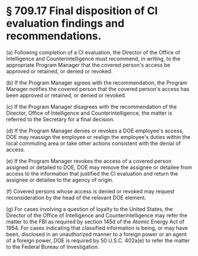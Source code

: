 # § 709.17   Final disposition of CI evaluation findings and recommendations.

(a) Following completion of a CI evaluation, the Director of the Office of Intelligence and Counterintelligence must recommend, in writing, to the appropriate Program Manager that the covered person's access be approved or retained, or denied or revoked.


(b) If the Program Manager agrees with the recommendation, the Program Manager notifies the covered person that the covered person's access has been approved or retained, or denied or revoked.


(c) If the Program Manager disagrees with the recommendation of the Director, Office of Intelligence and Counterintelligence, the matter is referred to the Secretary for a final decision.


(d) If the Program Manager denies or revokes a DOE employee's access, DOE may reassign the employee or realign the employee's duties within the local commuting area or take other actions consistent with the denial of access.


(e) If the Program Manager revokes the access of a covered person assigned or detailed to DOE, DOE may remove the assignee or detailee from access to the information that justified the CI evaluation and return the assignee or detailee to the agency of origin.


(f) Covered persons whose access is denied or revoked may request reconsideration by the head of the relevant DOE element.


(g) For cases involving a question of loyalty to the United States, the Director of the Office of Intelligence and Counterintelligence may refer the matter to the FBI as required by section 145d of the Atomic Energy Act of 1954. For cases indicating that classified information is being, or may have been, disclosed in an unauthorized manner to a foreign power or an agent of a foreign power, DOE is required by 50 U.S.C. 402a(e) to refer the matter to the Federal Bureau of Investigation.





